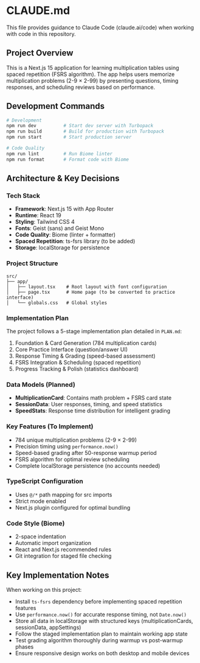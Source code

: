 # CLAUDE.md

This file provides guidance to Claude Code (claude.ai/code) when working with code in this repository.

## Project Overview

This is a Next.js 15 application for learning multiplication tables using spaced repetition (FSRS algorithm). The app helps users memorize multiplication problems (2-9 × 2-99) by presenting questions, timing responses, and scheduling reviews based on performance.

## Development Commands

```bash
# Development
npm run dev          # Start dev server with Turbopack
npm run build        # Build for production with Turbopack  
npm run start        # Start production server

# Code Quality
npm run lint         # Run Biome linter
npm run format       # Format code with Biome
```

## Architecture & Key Decisions

### Tech Stack
- **Framework**: Next.js 15 with App Router
- **Runtime**: React 19
- **Styling**: Tailwind CSS 4
- **Fonts**: Geist (sans) and Geist Mono 
- **Code Quality**: Biome (linter + formatter)
- **Spaced Repetition**: ts-fsrs library (to be added)
- **Storage**: localStorage for persistence

### Project Structure
```
src/
├── app/
│   ├── layout.tsx    # Root layout with font configuration
│   ├── page.tsx      # Home page (to be converted to practice interface)
│   └── globals.css   # Global styles
```

### Implementation Plan
The project follows a 5-stage implementation plan detailed in `PLAN.md`:
1. Foundation & Card Generation (784 multiplication cards)
2. Core Practice Interface (question/answer UI)  
3. Response Timing & Grading (speed-based assessment)
4. FSRS Integration & Scheduling (spaced repetition)
5. Progress Tracking & Polish (statistics dashboard)

### Data Models (Planned)
- **MultiplicationCard**: Contains math problem + FSRS card state
- **SessionData**: User responses, timing, and speed statistics
- **SpeedStats**: Response time distribution for intelligent grading

### Key Features (To Implement)
- 784 unique multiplication problems (2-9 × 2-99)
- Precision timing using `performance.now()`
- Speed-based grading after 50-response warmup period
- FSRS algorithm for optimal review scheduling
- Complete localStorage persistence (no accounts needed)

### TypeScript Configuration
- Uses `@/*` path mapping for src imports
- Strict mode enabled
- Next.js plugin configured for optimal bundling

### Code Style (Biome)
- 2-space indentation
- Automatic import organization
- React and Next.js recommended rules
- Git integration for staged file checking

## Key Implementation Notes

When working on this project:
- Install `ts-fsrs` dependency before implementing spaced repetition features
- Use `performance.now()` for accurate response timing, not `Date.now()`
- Store all data in localStorage with structured keys (multiplicationCards, sessionData, appSettings)
- Follow the staged implementation plan to maintain working app state
- Test grading algorithm thoroughly during warmup vs post-warmup phases
- Ensure responsive design works on both desktop and mobile devices